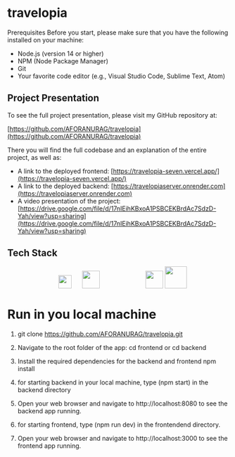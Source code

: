 # travelopia

Prerequisites
Before you start, please make sure that you have the following installed on your machine:

- Node.js (version 14 or higher)
- NPM (Node Package Manager)
- Git
- Your favorite code editor (e.g., Visual Studio Code, Sublime Text, Atom)

## Project Presentation

To see the full project presentation, please visit my GitHub repository at:

[https://github.com/AFORANURAG/travelopia](https://github.com/AFORANURAG/travelopia)

There you will find the full codebase and an explanation of the entire project, as well as:

- A link to the deployed frontend: [https://travelopia-seven.vercel.app/](https://travelopia-seven.vercel.app/)
- A link to the deployed backend: [https://travelopiaserver.onrender.com](https://travelopiaserver.onrender.com)
- A video presentation of the project: [https://drive.google.com/file/d/17nIEihKBxoA1PSBCEKBrdAc7SdzD-Yah/view?usp=sharing](https://drive.google.com/file/d/17nIEihKBxoA1PSBCEKBrdAc7SdzD-Yah/view?usp=sharing)


## Tech Stack

<div align="center" display="flex">
  
   <img src="https://cdn.svgporn.com/logos/nextjs.svg" height="30" style="margin-left: 20" />
   <img src="https://cdn.svgporn.com/logos/mongodb.svg" height="40" style="margin-left: 20px"/>
   <img src="https://cdn.svgporn.com/logos/express.svg" height="40" style="margin-left: 100"/>
   <img src="https://cdn.svgporn.com/logos/nodejs.svg" height="50" />

</div>





# Run in you local machine

1. git clone https://github.com/AFORANURAG/travelopia.git

2. Navigate to the root folder of the app:
   cd frontend or cd backend

3. Install the required dependencies for the backend and frontend 
   npm install

4. for starting backend in your local machine, type (npm start) in the backend directory

5. Open your web browser and navigate to http://localhost:8080 to see the backend app running.

6. for starting frontend, type (npm run dev) in the frontendend directory.

7. Open your web browser and navigate to http://localhost:3000 to see the frontend app running.


